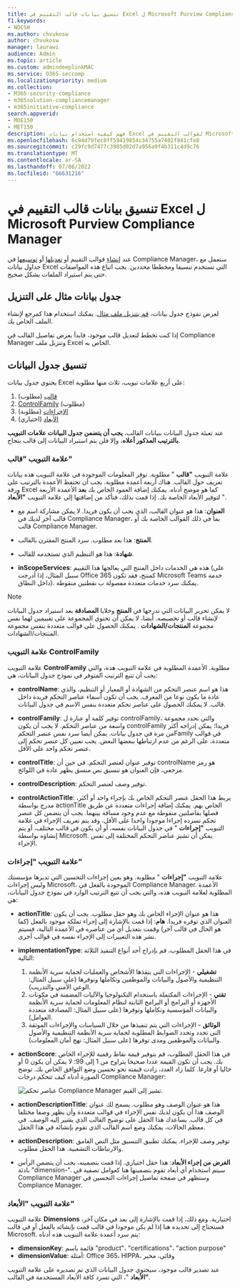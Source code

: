 ```yaml
---
title: تنسيق بيانات قالب التقييم في Excel ل Microsoft Purview Compliance Manager
f1.keywords:
- NOCSH
ms.author: chvukosw
author: chvukosw
manager: laurawi
audience: Admin
ms.topic: article
ms.custom: admindeeplinkMAC
ms.service: O365-seccomp
ms.localizationpriority: medium
ms.collection:
- M365-security-compliance
- m365solution-compliancemanager
- m365initiative-compliance
search.appverid:
- MOE150
- MET150
description: فهم كيفية استخدام بيانات Excel لقوالب التقييم في Microsoft Purview Compliance Manager.
ms.openlocfilehash: 6c94d79fec8ff59419854c34755a7402f841cfe8
ms.sourcegitcommit: c29fc9d7477c3985d02d7a956a9f4b311c4d9c76
ms.translationtype: MT
ms.contentlocale: ar-SA
ms.lasthandoff: 07/06/2022
ms.locfileid: "66631216"
---
```

# <a name="format-assessment-template-data-in-excel-for-microsoft-purview-compliance-manager"></a>تنسيق بيانات قالب التقييم في Excel ل Microsoft Purview Compliance Manager

عند [إنشاء](compliance-manager-templates-create.md) قوالب التقييم أو [تعديلها](compliance-manager-templates-modify.md) أو [توسيعها](compliance-manager-templates-extend.md) في Compliance Manager، ستعمل مع جداول بيانات Excel التي تستخدم تنسيقا ومخططا محددين. يجب اتباع هذه المواصفات حتى يتم استيراد الملفات بشكل صحيح.

## <a name="download-example-spreadsheet"></a>جدول بيانات مثال على التنزيل

لعرض نموذج جدول بيانات، [قم بتنزيل ملف مثال](https://go.microsoft.com/fwlink/?linkid=2124865). يمكنك استخدام هذا كمرجع لإنشاء الملف الخاص بك.

إذا كنت تخطط لتعديل قالب موجود، فابدأ بعرض تفاصيل القالب في Compliance Manager وتنزيل ملف Excel الخاص به.

## <a name="spreadsheet-format"></a>تنسيق جدول البيانات

يحتوي جدول بيانات Excel على أربع علامات تبويب، ثلاث منها مطلوبة:

1. [قالب](#template-tab) (مطلوب)
2. [ControlFamily](#controlfamily-tab) (مطلوب)
3. [الإجراءات](#actions-tab) (مطلوبة)
4. [الأبعاد](#dimensions-tab) (اختياري)

عند تعبئة جدول البيانات ببيانات القالب، **يجب أن يتضمن جدول البيانات علامات التبويب بالترتيب المذكور أعلاه**، وإلا فلن يتم استيراد البيانات إلى قالب بنجاح.

### <a name="template-tab"></a>علامة التبويب "قالب"

علامة التبويب **"قالب** " مطلوبة. توفر المعلومات الموجودة في علامة التبويب هذه بيانات تعريف حول القالب. هناك أربعة أعمدة مطلوبة. يجب أن تحتفظ الأعمدة بالترتيب على ورقة Excel كما هو موضح أدناه. يمكنك إضافة العمود الخاص بك **بعد** الأعمدة الأربعة لتوفير الأبعاد الخاصة بك. إذا قمت بذلك، فتأكد من إضافتها إلى علامة التبويب **"الأبعاد** ".

- **العنوان**: هذا هو عنوان القالب، الذي يجب أن يكون فريدا. لا يمكن مشاركة اسم مع قالب آخر لديك في Compliance Manager، بما في ذلك القوالب الخاصة بك أو قالب Compliance Manager.

- **المنتج**: هذا بعد مطلوب. سرد المنتج المقترن بالقالب.

- **شهادة**: هذا هو التنظيم الذي تستخدمه للقالب.

- **inScopeServices**: هذه هي الخدمات داخل المنتج التي يعالجها هذا التقييم (على سبيل المثال، إذا أدرجت Office 365 كمنتج، فقد تكون Microsoft Teams خدمة داخل النطاق). يمكنك سرد خدمات متعددة مفصولة ب نقطتين منقوطة.

> [!NOTE]
> لا يمكن تحرير البيانات التي تدرجها في **المنتج** وخلايا **المصادقة** بعد استيراد جدول البيانات لإنشاء قالب أو تخصيصه. أيضا، لا يمكن أن تحتوي المجموعة على تقييمين لهما نفس مجموعة **المنتجات/الشهادات** . يمكنك الحصول على قوالب متعددة بنفس مجموعة المنتجات/الشهادات.

### <a name="controlfamily-tab"></a>علامة التبويب ControlFamily

علامة التبويب **ControlFamily** مطلوبة.  الأعمدة المطلوبة في علامة التبويب هذه، والتي يجب أن تتبع الترتيب المتوفر في نموذج جدول البيانات، هي:

- **controlName**: هذا هو اسم عنصر التحكم من الشهادة أو المعيار أو التنظيم، والذي عادة ما يكون نوعا من المعرف. يجب أن تكون أسماء عناصر التحكم فريدة داخل قالب. لا يمكنك الحصول على عناصر تحكم متعددة بنفس الاسم في جدول البيانات.

- **controlFamily**: توفير كلمة أو عبارة ل controlFamily، والتي تحدد مجموعة واسعة من عناصر التحكم. لا يجب أن يكون controlFamily فريدا؛ يمكن إدراجه أكثر من مرة في جدول بيانات. يمكن أيضا سرد نفس عنصر التحكمFamily في قوالب متعددة، على الرغم من عدم ارتباطها ببعضها البعض. يجب تعيين كل عنصر تحكم إلى عنصر تحكم واحد على الأقل.

- **controlTitle**: توفير عنوان لعنصر التحكم. في حين أن controlName هو رمز مرجعي، فإن العنوان هو تنسيق نص منسق يظهر عادة في اللوائح.

- **controlDescription**: توفير وصف لعنصر التحكم.

- **controlActionTitle**: يربط هذا الحقل عنصر التحكم الخاص بك بإجراء واحد أو أكثر، مدرج بواسطة actionTitle الخاص بهم. يمكنك إضافة إجراءات متعددة عن طريق فصلها بفاصلتين منقوطة مع عدم وجود مسافة بينهما. يجب أن يتضمن كل عنصر تحكم تسرده إجراءا موجودا واحدا على الأقل، وقد يتم تعريف الإجراء في علامة التبويب **"إجراءات** " في جدول البيانات نفسه، أو أن يكون في قالب مختلف، أو يتم إنشاؤه بواسطة Microsoft. يمكن أن تشير عناصر التحكم المختلفة إلى نفس الإجراء.

### <a name="actions-tab"></a>علامة التبويب "إجراءات"

علامة التبويب **"إجراءات** " مطلوبة.  وهو يعين إجراءات التحسين التي تديرها مؤسستك وليس إجراءات Microsoft، الموجودة بالفعل في Compliance Manager. الأعمدة المطلوبة لعلامة التبويب هذه، والتي يجب أن تتبع الترتيب الوارد في نموذج جدول البيانات، هي:

- **actionTitle**: هذا هو عنوان الإجراء الخاص بك وهو حقل مطلوب. يجب أن يكون العنوان الذي توفره فريدا. **هام**: إذا قمت بالإشارة إلى إجراء تملكه موجود بالفعل (كما هو الحال في قالب آخر) وقمت بتعديل أي من عناصره في الأعمدة التالية، فسيتم نشر هذه التغييرات إلى الإجراء نفسه في قوالب أخرى.

- **implementationType**: في هذا الحقل المطلوب، قم بإدراج أحد أنواع التنفيذ الثلاثة التالية: 
  1) **تشغيلي** - الإجراءات التي ينفذها الأشخاص والعمليات لحماية سرية الأنظمة التنظيمية والأصول والبيانات والموظفين وتكاملها وتوفرها (على سبيل المثال: الوعي الأمني والتدريب).      
  2) **تقني** - الإجراءات المكتملة باستخدام التكنولوجيا والآليات المضمنة في مكونات الأجهزة أو البرامج أو البرامج الثابتة لنظام المعلومات لحماية سرية الأنظمة والبيانات المؤسسية وتكاملها وتوفرها (على سبيل المثال: المصادقة متعددة العوامل).
  3) **الوثائق** - الإجراءات التي يتم تنفيذها من خلال السياسات والإجراءات الموثقة التي تحدد وتحدد الضوابط المطلوبة لحماية سرية الأنظمة التنظيمية والأصول والبيانات والموظفين ومدى توفرها (على سبيل المثال: نهج أمان المعلومات).

- **actionScore**: في هذا الحقل المطلوب، قم بتوفير قيمة نقاط رقمية للإجراء الخاص بك. يجب أن تكون القيمة عددا صحيحا يتراوح من 1 إلى 99؛ لا يمكن أن يكون 0 أو خاليا أو فارغا. كلما زاد العدد، زادت قيمته نحو تحسين وضع التوافق الخاص بك. توضح الصورة أدناه كيف تتحكم درجات Compliance Manager:

  ![عناصر تحكم Compliance Manager تشير إلى القيم.](../media/compliance-score-action-scoring.png "قيم نقاط نقاط عناصر التحكم في Compliance Manager")

- **actionDescriptionTitle**: هذا هو عنوان الوصف وهو مطلوب. يسمح لك عنوان الوصف هذا أن يكون لديك نفس الإجراء في قوالب متعددة وأن يظهر وصفا مختلفا في كل قالب.  يساعدك هذا الحقل على توضيح القالب الذي يشير إليه الوصف. في معظم الحالات، يمكنك وضع اسم القالب الذي تقوم بإنشائه في هذا الحقل.

- **actionDescription**: توفير وصف للإجراء. يمكنك تطبيق التنسيق مثل النص الغامق والارتباطات التشعبية. هذا الحقل مطلوب.

- **الغرض من إجراء الأبعاد**: هذا حقل اختياري. إذا قمت بتضمينه، يجب أن يتضمن الرأس بادئة "dimension-". سيتم استخدام أي أبعاد تقوم بتضمينها هنا كعوامل تصفية في Compliance Manager وستظهر في صفحة تفاصيل إجراءات التحسين في Compliance Manager.

### <a name="dimensions-tab"></a>علامة التبويب "الأبعاد"

علامة التبويب **Dimensions** اختيارية. ومع ذلك، إذا قمت بالإشارة إلى بعد في مكان آخر، فستحتاج إلى تحديده هنا إذا لم يكن موجودا في قالب قمت بإنشائه بالفعل أو في قالب Microsoft. يتم سرد أعمدة علامة التبويب هذه أدناه:

- **dimensionKey**: قائمة باسم "product"، "certifications"، "action purpose"
- **dimensionValue**: أمثلة: Office 365، HIPPA، وقائي، مخبر

عند تصدير قالب موجود، سيحتوي جدول البيانات الذي تم تصديره على علامة التبويب **"الأبعاد** "، التي تسرد كافة الأبعاد المستخدمة في القالب.

